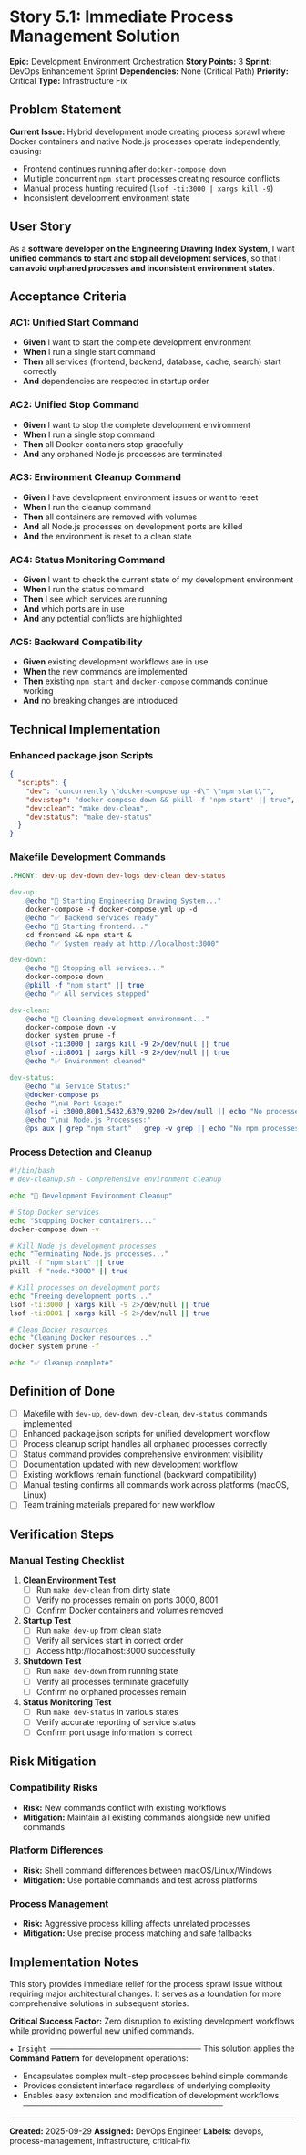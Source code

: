 # Story 5.1: Immediate Process Management Solution

**Epic:** Development Environment Orchestration
**Story Points:** 3
**Sprint:** DevOps Enhancement Sprint
**Dependencies:** None (Critical Path)
**Priority:** Critical
**Type:** Infrastructure Fix

## Problem Statement

**Current Issue:** Hybrid development mode creating process sprawl where Docker containers and native Node.js processes operate independently, causing:
- Frontend continues running after `docker-compose down`
- Multiple concurrent `npm start` processes creating resource conflicts
- Manual process hunting required (`lsof -ti:3000 | xargs kill -9`)
- Inconsistent development environment state

## User Story

As a **software developer on the Engineering Drawing Index System**,
I want **unified commands to start and stop all development services**,
so that **I can avoid orphaned processes and inconsistent environment states**.

## Acceptance Criteria

### AC1: Unified Start Command
- **Given** I want to start the complete development environment
- **When** I run a single start command
- **Then** all services (frontend, backend, database, cache, search) start correctly
- **And** dependencies are respected in startup order

### AC2: Unified Stop Command
- **Given** I want to stop the complete development environment
- **When** I run a single stop command
- **Then** all Docker containers stop gracefully
- **And** any orphaned Node.js processes are terminated

### AC3: Environment Cleanup Command
- **Given** I have development environment issues or want to reset
- **When** I run the cleanup command
- **Then** all containers are removed with volumes
- **And** all Node.js processes on development ports are killed
- **And** the environment is reset to a clean state

### AC4: Status Monitoring Command
- **Given** I want to check the current state of my development environment
- **When** I run the status command
- **Then** I see which services are running
- **And** which ports are in use
- **And** any potential conflicts are highlighted

### AC5: Backward Compatibility
- **Given** existing development workflows are in use
- **When** the new commands are implemented
- **Then** existing `npm start` and `docker-compose` commands continue working
- **And** no breaking changes are introduced

## Technical Implementation

### Enhanced package.json Scripts
```json
{
  "scripts": {
    "dev": "concurrently \"docker-compose up -d\" \"npm start\"",
    "dev:stop": "docker-compose down && pkill -f 'npm start' || true",
    "dev:clean": "make dev-clean",
    "dev:status": "make dev-status"
  }
}
```

### Makefile Development Commands
```makefile
.PHONY: dev-up dev-down dev-logs dev-clean dev-status

dev-up:
	@echo "🚀 Starting Engineering Drawing System..."
	docker-compose -f docker-compose.yml up -d
	@echo "✅ Backend services ready"
	@echo "🎯 Starting frontend..."
	cd frontend && npm start &
	@echo "✅ System ready at http://localhost:3000"

dev-down:
	@echo "🛑 Stopping all services..."
	docker-compose down
	@pkill -f "npm start" || true
	@echo "✅ All services stopped"

dev-clean:
	@echo "🧹 Cleaning development environment..."
	docker-compose down -v
	docker system prune -f
	@lsof -ti:3000 | xargs kill -9 2>/dev/null || true
	@lsof -ti:8001 | xargs kill -9 2>/dev/null || true
	@echo "✅ Environment cleaned"

dev-status:
	@echo "📊 Service Status:"
	@docker-compose ps
	@echo "\n📊 Port Usage:"
	@lsof -i :3000,8001,5432,6379,9200 2>/dev/null || echo "No processes found"
	@echo "\n📊 Node.js Processes:"
	@ps aux | grep "npm start" | grep -v grep || echo "No npm processes found"
```

### Process Detection and Cleanup
```bash
#!/bin/bash
# dev-cleanup.sh - Comprehensive environment cleanup

echo "🧹 Development Environment Cleanup"

# Stop Docker services
echo "Stopping Docker containers..."
docker-compose down -v

# Kill Node.js development processes
echo "Terminating Node.js processes..."
pkill -f "npm start" || true
pkill -f "node.*3000" || true

# Kill processes on development ports
echo "Freeing development ports..."
lsof -ti:3000 | xargs kill -9 2>/dev/null || true
lsof -ti:8001 | xargs kill -9 2>/dev/null || true

# Clean Docker resources
echo "Cleaning Docker resources..."
docker system prune -f

echo "✅ Cleanup complete"
```

## Definition of Done

- [ ] Makefile with `dev-up`, `dev-down`, `dev-clean`, `dev-status` commands implemented
- [ ] Enhanced package.json scripts for unified development workflow
- [ ] Process cleanup script handles all orphaned processes correctly
- [ ] Status command provides comprehensive environment visibility
- [ ] Documentation updated with new development workflow
- [ ] Existing workflows remain functional (backward compatibility)
- [ ] Manual testing confirms all commands work across platforms (macOS, Linux)
- [ ] Team training materials prepared for new workflow

## Verification Steps

### Manual Testing Checklist
1. **Clean Environment Test**
   - [ ] Run `make dev-clean` from dirty state
   - [ ] Verify no processes remain on ports 3000, 8001
   - [ ] Confirm Docker containers and volumes removed

2. **Startup Test**
   - [ ] Run `make dev-up` from clean state
   - [ ] Verify all services start in correct order
   - [ ] Access http://localhost:3000 successfully

3. **Shutdown Test**
   - [ ] Run `make dev-down` from running state
   - [ ] Verify all processes terminate gracefully
   - [ ] Confirm no orphaned processes remain

4. **Status Monitoring Test**
   - [ ] Run `make dev-status` in various states
   - [ ] Verify accurate reporting of service status
   - [ ] Confirm port usage information is correct

## Risk Mitigation

### Compatibility Risks
- **Risk:** New commands conflict with existing workflows
- **Mitigation:** Maintain all existing commands alongside new unified commands

### Platform Differences
- **Risk:** Shell command differences between macOS/Linux/Windows
- **Mitigation:** Use portable commands and test across platforms

### Process Management
- **Risk:** Aggressive process killing affects unrelated processes
- **Mitigation:** Use precise process matching and safe fallbacks

## Implementation Notes

This story provides immediate relief for the process sprawl issue without requiring major architectural changes. It serves as a foundation for more comprehensive solutions in subsequent stories.

**Critical Success Factor:** Zero disruption to existing development workflows while providing powerful new unified commands.

`★ Insight ─────────────────────────────────────`
This solution applies the **Command Pattern** for development operations:
- Encapsulates complex multi-step processes behind simple commands
- Provides consistent interface regardless of underlying complexity
- Enables easy extension and modification of development workflows
`─────────────────────────────────────────────────`

---

**Created:** 2025-09-29
**Assigned:** DevOps Engineer
**Labels:** devops, process-management, infrastructure, critical-fix